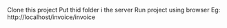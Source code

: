 Clone this project
Put thid folder i the server
Run project using browser Eg: http://localhost/invoice/invoice
